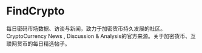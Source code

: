 # 

# FindCrypto

每日密码市场数据、访谈与新闻，致力于加密货币持久发展的社区。CryptoCurrency News , Discussion & Analysis的官方来源。关于加密货币、互联网货币的每日精选帖子。



